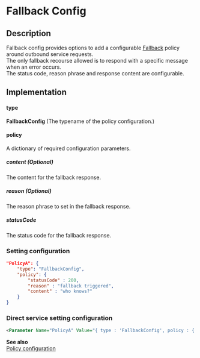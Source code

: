 # Fallback Config

## Description
Fallback config provides options to add a configurable [Fallback](https://github.com/App-vNext/Polly/wiki/Fallback) policy around outbound service requests.<br/>
The only fallback recourse allowed is to respond with a specific message when an error occurs.<br/>
The status code, reason phrase and response content are configurable.

## Implementation
#### type
__FallbackConfig__ (The typename of the policy configuration.)

#### policy
A dictionary of required configuration parameters.

##### content (Optional)
The content for the fallback response.

##### reason (Optional)
The reason phrase to set in the fallback response.

##### statusCode
The status code for the fallback response.

### Setting configuration
```json
"PolicyA": {
    "type": "FallbackConfig",
    "policy": {
        "statusCode" : 200,
        "reason" : "fallback triggered",
        "content" : "who knows?"
    }
}
```

### Direct service setting configuration
```xml
<Parameter Name="PolicyA" Value="{ type : 'FallbackConfig', policy : { statusCode : 200, reason : 'fallback triggered', content : 'who knows?' } }" />
```

__See also__<br/>
[Policy configuration](./Policy.md)